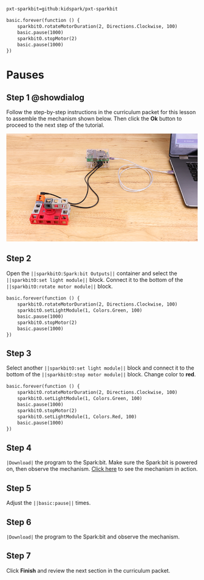 ```package
pxt-sparkbit=github:kidspark/pxt-sparkbit
```

```template
basic.forever(function () {
    sparkbitO.rotateMotorDuration(2, Directions.Clockwise, 100)
    basic.pause(1000)
    sparkbitO.stopMotor(2)
    basic.pause(1000)
})
```

# Pauses

## Step 1 @showdialog

Follow the step-by-step instructions in the curriculum packet for this lesson to assemble the mechanism shown below. Then click the **Ok** button to proceed to the next step of the tutorial.

![1-3-pauses-1](https://raw.githubusercontent.com/KidSpark/tutorials/master/assets/1-3-pauses-1.png)

## Step 2

Open the ``||sparkbitO:Spark:bit Outputs||`` container and select the ``||sparkbitO:set light module||`` block. Connect it to the bottom of the ``||sparkbitO:rotate motor module||`` block.

```blocks
basic.forever(function () {
    sparkbitO.rotateMotorDuration(2, Directions.Clockwise, 100)
    sparkbitO.setLightModule(1, Colors.Green, 100)
    basic.pause(1000)
    sparkbitO.stopMotor(2)
    basic.pause(1000)
})
```
## Step 3

Select another ``||sparkbitO:set light module||`` block and connect it to the bottom of the ``||sparkbitO:stop motor module||`` block. Change color to **red**.

```blocks
basic.forever(function () {
    sparkbitO.rotateMotorDuration(2, Directions.Clockwise, 100)
    sparkbitO.setLightModule(1, Colors.Green, 100)
    basic.pause(1000)
    sparkbitO.stopMotor(2)
    sparkbitO.setLightModule(1, Colors.Red, 100)
    basic.pause(1000)
})
```
## Step 4

``|Download|`` the program to the Spark:bit. Make sure the Spark:bit is powered on, then observe the mechanism. [Click here](https://youtu.be/rxfwJP0eej0) to see the mechanism in action.

## Step 5

Adjust the ``||basic:pause||`` times.

## Step 6

``|Download|`` the program to the Spark:bit and observe the mechanism.

## Step 7

Click **Finish** and review the next section in the curriculum packet.